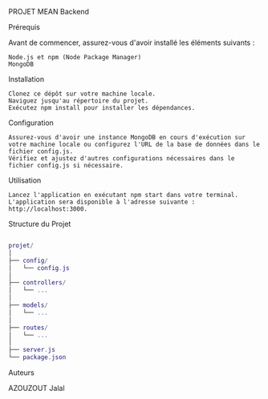 PROJET MEAN Backend 

Prérequis

Avant de commencer, assurez-vous d'avoir installé les éléments suivants :

    Node.js et npm (Node Package Manager)
    MongoDB

Installation

    Clonez ce dépôt sur votre machine locale.
    Naviguez jusqu'au répertoire du projet.
    Exécutez npm install pour installer les dépendances.

Configuration

    Assurez-vous d'avoir une instance MongoDB en cours d'exécution sur votre machine locale ou configurez l'URL de la base de données dans le fichier config.js.
    Vérifiez et ajustez d'autres configurations nécessaires dans le fichier config.js si nécessaire.

Utilisation

    Lancez l'application en exécutant npm start dans votre terminal.
    L'application sera disponible à l'adresse suivante : http://localhost:3000.

Structure du Projet

```lua

projet/
│
├── config/
│   └── config.js
│
├── controllers/
│   └── ...
│
├── models/
│   └── ...
│
├── routes/
│   └── ...
│
├── server.js
└── package.json

```

Auteurs

   AZOUZOUT Jalal
